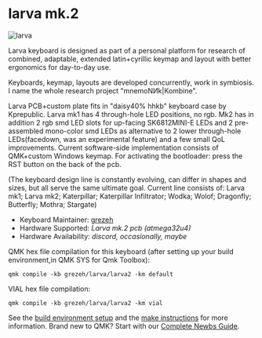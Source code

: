 # larva mk.2

![larva](https://user-images.githubusercontent.com/61553650/132993572-15b619b2-919a-49bb-8439-0263a30d82ef.png)

 Larva keyboard is designed as part of a personal platform for research 
of combined, adaptable, extended latin+cyrillic keymap and layout with better ergonomics for day-to-day use.

 Keyboards, keymap, layouts are developed concurrently, work in symbiosis.
I name the whole research project "mnemoNИk|Kombine". 

 Larva PCB+custom plate fits in "daisy40% hhkb" keyboard case by Kprepublic.
Larva mk1 has 4 through-hole LED positions, no rgb. Mk2 has in addition 2 rgb smd LED slots for up-facing SK6812MINI-E LEDs 
and 2 pre-assembled mono-color smd LEDs as alternative to 2 lower through-hole LEDs(facedown, was an experimental feature)
and a few small QoL improvements.
Current software-side implementation consists of QMK+custom Windows keymap.
 For activating the bootloader: press the RST button on the back of the pcb.

 (The keyboard design line is constantly evolving, can differ in shapes and sizes, but all serve the same ultimate goal.
 Current line consists of: Larva mk1; Larva mk2; Katerpillar; Katerpillar Infiltrator; Wodka; Wolof; Dragonfly; Butterfly; Mothra; Stargate)


* Keyboard Maintainer: [grezeh](https://github.com/grezeh)
* Hardware Supported: *Larva mk.2 pcb (atmega32u4)*
* Hardware Availability: *discord, occasionally, maybe*

QMK hex file compilation for this keyboard (after setting up your build environment,in QMK SYS for Qmk Toolbox):

    qmk compile -kb grezeh/larva/larva2 -km default

VIAL hex file compilation:
    
	qmk compile -kb grezeh/larva/larva2 -km vial

See the [build environment setup](https://docs.qmk.fm/#/getting_started_build_tools)
 and the [make instructions](https://docs.qmk.fm/#/getting_started_make_guide) for more information.
 Brand new to QMK? Start with our [Complete Newbs Guide](https://docs.qmk.fm/#/newbs).
